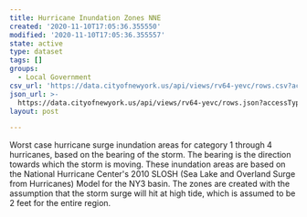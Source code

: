 ```yaml
---
title: Hurricane Inundation Zones NNE
created: '2020-11-10T17:05:36.355550'
modified: '2020-11-10T17:05:36.355557'
state: active
type: dataset
tags: []
groups:
  - Local Government
csv_url: 'https://data.cityofnewyork.us/api/views/rv64-yevc/rows.csv?accessType=DOWNLOAD'
json_url: >-
  https://data.cityofnewyork.us/api/views/rv64-yevc/rows.json?accessType=DOWNLOAD
layout: post

---
```

Worst case hurricane surge inundation areas for category 1 through 4 hurricanes, based on the bearing of the storm. The bearing is the direction towards which the storm is moving. These inundation areas are based on the National Hurricane Center's 2010 SLOSH (Sea Lake and Overland Surge from Hurricanes) Model for the NY3 basin.  The zones are created with the assumption that the storm surge will hit at high tide, which is assumed to be 2 feet for the entire region.
